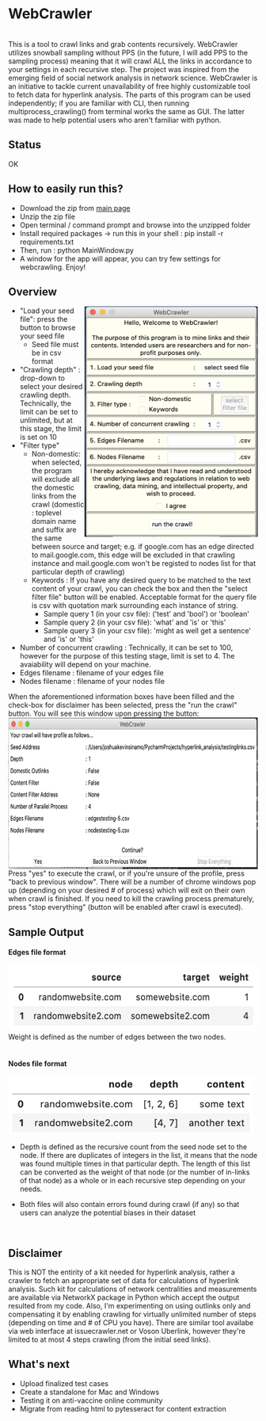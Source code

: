 # WebCrawler
<br>
This is a tool to crawl links and grab contents recursively. WebCrawler utilizes snowball sampling without PPS (in the future, I will add PPS to the sampling process) meaning that it will crawl ALL the links in accordance to your settings in each recursive step. The project was inspired from the emerging field of social network analysis in network science. WebCrawler is an initiative to tackle current unavailability of free highly customizable tool to fetch data for hyperlink analysis. The parts of this program can be used independently; if you are familiar with CLI, then running multiprocess_crawling() from terminal works the same as GUI. The latter was made to help potential users who aren't familiar with python. 


## Status
OK

## How to easily run this?
- Download the zip from [main page](https://github.com/jksinamo/sampleCode/)
- Unzip the zip file
- Open terminal / command prompt and browse into the unzipped folder
- Install required packages -> run this in your shell : pip install -r requirements.txt
- Then, run : python MainWindow.py 
- A window for the app will appear, you can try few settings for webcrawling. Enjoy! 

## Overview

<img src="other/mainwindow.png" width="350" height="465" align = "right">

- "Load your seed file": press the button to browse your seed file
  - Seed file must be in csv format 
- "Crawling depth" : drop-down to select your desired crawling depth. Technically, the limit can be set to unlimited, but at this stage, the limit is set on 10
- "Filter type"
  - Non-domestic: when selected, the program will exclude all the domestic links from the crawl (domestic : toplevel domain name and suffix are the same between source and target; e.g. if google.com has an edge directed to mail.google.com, this edge will be excluded in that crawling instance and mail.google.com won't be registed to nodes list for that particular depth of crawling)
  - Keywords : If you have any desired query to be matched to the text content of your crawl, you can check the box and then the "select filter file" button will be enabled. Acceptable format for the query file is csv with quotation mark surrounding each instance of string. 
    - Sample query 1 (in your csv file): ('test' and 'bool') or 'boolean' 
    - Sample query 2 (in your csv file): 'what' and 'is' or 'this' 
    - Sample query 3 (in your csv file): 'might as well get a sentence' and 'is' or 'this' 
- Number of concurrent crawling : Technically, it can be set to 100, however for the purpose of this testing stage, limit is set to 4. The avaiability will depend on your machine.
- Edges filename : filename of your edges file
- Nodes filename : filename of your nodes file
   

When the aforementioned information boxes have been filled and the check-box for disclaimer has been selected, press the "run the crawl" button. You will see this window upon pressing the button:
<br>
<img src="other/review.png" width="716" height="306" align = "center">
<br>
Press "yes" to execute the crawl, or if you're unsure of the profile, press "back to previous window". There will be a number of chrome windows pop up (depending on your desired # of process) which will exit on their own when crawl is finished. If you need to kill the crawling process prematurely, press "stop everything" (button will be enabled after crawl is executed).


## Sample Output

#### Edges file format
<img src="other/edgesExample.png" width="564" height="132">
<br>
Weight is defined as the number of edges between the two nodes.
<br>
<br>

#### Nodes file format
<img src="other/nodesExample.png" width="496" height="116"> 
<br>

* Depth is defined as the recursive count from the seed node set to the node. If there are duplicates of integers in the list, it means that the node was found multiple times in that particular depth. The length of this list can be converted as the weight of that node (or the number of in-links of that node) as a whole or in each recursive step depending on your needs. 

* Both files will also contain errors found during crawl (if any) so that users can analyze the potential biases in their dataset
<br>

## Disclaimer
This is NOT the entirity of a kit needed for hyperlink analysis, rather a crawler to fetch an appropriate set of data for calculations of hyperlink analysis. Such kit for calculations of network centralities and measurements are available via NetworkX package in Python which accept the output resulted from my code. Also, I'm experimenting on using outlinks only and compensating it by enabling crawling for virtually unlimited number of steps (depending on time and # of CPU you have). There are similar tool availabe via web interface at issuecrawler.net or Voson Uberlink, however they're limited to at most 4 steps crawling (from the initial seed links).
<br>

## What's next 
- Upload finalized test cases
- Create a standalone for Mac and Windows
- Testing it on anti-vaccine online community
- Migrate from reading html to pytesseract for content extraction
